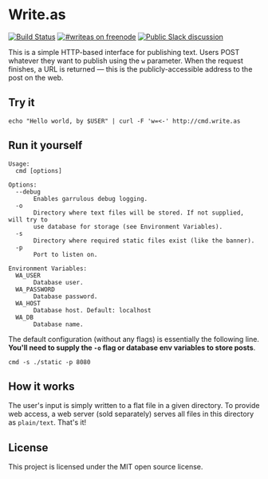 Write.as
========
[![Build Status](https://travis-ci.org/writeas/cmd.svg)](https://travis-ci.org/writeas/cmd) [![#writeas on freenode](https://img.shields.io/badge/freenode-%23writeas-blue.svg)](http://webchat.freenode.net/?channels=writeas) [![Public Slack discussion](http://slack.write.as/badge.svg)](http://slack.write.as/)

This is a simple HTTP-based interface for publishing text. Users POST whatever they want to publish using the `w` parameter. When the request finishes, a URL is returned — this is the publicly-accessible address to the post on the web.

## Try it
```
echo "Hello world, by $USER" | curl -F 'w=<-' http://cmd.write.as
```

## Run it yourself
```
Usage:
  cmd [options]

Options:
  --debug
       Enables garrulous debug logging.
  -o   
       Directory where text files will be stored. If not supplied, will try to
       use database for storage (see Environment Variables).
  -s
       Directory where required static files exist (like the banner).
  -p
       Port to listen on.

Environment Variables:
  WA_USER
       Database user.
  WA_PASSWORD
       Database password.
  WA_HOST
       Database host. Default: localhost
  WA_DB
       Database name.
```

The default configuration (without any flags) is essentially the following line. **You'll need to supply the `-o` flag or database env variables to store posts**.

```
cmd -s ./static -p 8080
```

## How it works
The user's input is simply written to a flat file in a given directory. To provide web access, a web server (sold separately) serves all files in this directory as `plain/text`. That's it!

## License
This project is licensed under the MIT open source license.
